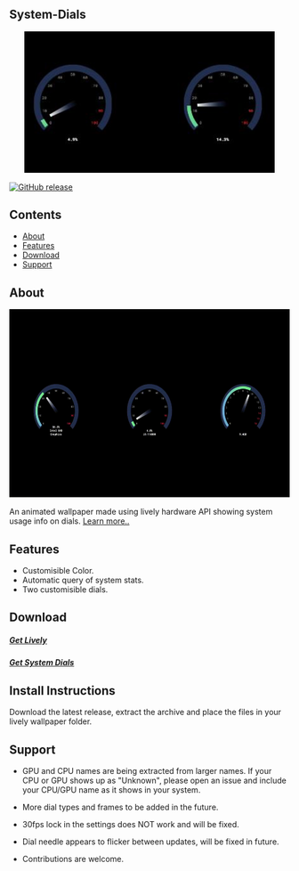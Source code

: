 <p align="center">
<h2>System-Dials</h2>
</p>
<p align="center">
  <img alt="Files Logo" src="./lplowirl.jpg" width="450" />
</p>

[![GitHub release](https://img.shields.io/github/v/release/NatromeTex/System-Dials)](https://github.com/NatromeTex/System-Dials/releases)

## Contents
- [About](#about)
- [Features](#features)
- [Download](#download)
- [Support](#support)

## About
<img src="./lively_p.gif" width="600" height="338"/>

An animated wallpaper made using lively hardware API showing system usage info on dials. [Learn more..](https://github.com/rocksdanister/lively/wiki/API)

## Features

* Customisible Color.
* Automatic query of system stats.
* Two customisible dials.

## Download
##### [Get Lively](https://github.com/rocksdanister/lively/releases)
##### [Get System Dials](https://github.com/NatromeTex/System-Dials/releases)

## Install Instructions

Download the latest release, extract the archive and place the files in your lively wallpaper folder.

## Support

* GPU and CPU names are being extracted from larger names. If your CPU or GPU shows up as "Unknown", please open an issue and include your CPU/GPU name as it shows in your system.

* More dial types and frames to be added in the future.

* 30fps lock in the settings does NOT work and will be fixed.

* Dial needle appears to flicker between updates, will be fixed in future.

* Contributions are welcome.

